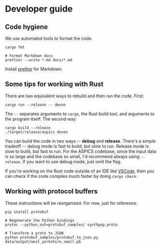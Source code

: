 # Developer guide

## Code hygiene

We use automated tools to format the code.

```shell
cargo fmt

# Format Markdown docs
prettier --write *.md docs/*.md
```

Install [prettier](https://prettier.io) for Markdown.

## Some tips for working with Rust

There are two equivalent ways to rebuild and then run the code. First:

```shell
cargo run --release -- devon
```

The `--` separates arguments to `cargo`, the Rust build tool, and arguments to
the program itself. The second way:

```shell
cargo build --release
./target/release/aspics devon
```

You can build the code in two ways -- **debug** and **release**. There's a
simple tradeoff -- debug mode is fast to build, but slow to run. Release mode is
slow to build, but fast to run. For the ASPICS codebase, since the input data is
so large and the codebase so small, I'd recommend always using `--release`. If
you want to use debug mode, just omit the flag.

If you're working on the Rust code outside of an IDE like
[VSCode](https://marketplace.visualstudio.com/items?itemName=rust-lang.rust),
then you can check if the code compiles much faster by doing `cargo check`.

## Working with protocol buffers

These instructions will be reorganized. For now, just for reference:

```shell
pip install protobuf

# Regenerate the Python bindings
protoc --python_out=protobuf_samples/ synthpop.proto

# Transform a proto to JSON
python protobuf_samples/protobuf_to_json.py data/output/west_yorkshire_small.pb
```

